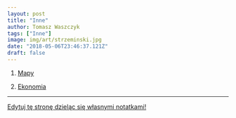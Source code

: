 ```yaml
---
layout: post
title: "Inne"
author: Tomasz Waszczyk
tags: ["Inne"]
image: img/art/strzeminski.jpg
date: "2018-05-06T23:46:37.121Z"
draft: false
---
```


1. <a href="http://historia.waszczyk.com/maps" target="_blank">Mapy</a>

2. <a href="http://historia.waszczyk.com/economy" target="_blank">Ekonomia</a>

---

<a href="https://github.com/TomaszWaszczyk/historia.waszczyk.com/edit/master/src/content/others.md" target="_blank">Edytuj tę stronę dzieląc się własnymi notatkami!</a>
